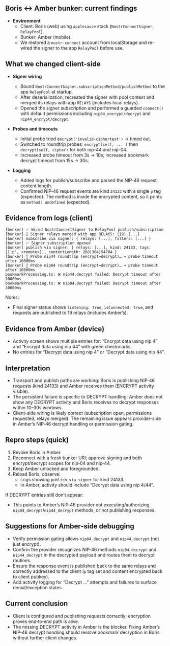 ## Boris ↔ Amber bunker: current findings

- **Environment**
  - Client: Boris (web) using `applesauce` stack (`NostrConnectSigner`, `RelayPool`).
  - Bunker: Amber (mobile).
  - We restored a `nostr-connect` account from localStorage and re-wired the signer to the app `RelayPool` before use.

## What we changed client-side

- **Signer wiring**
  - Bound `NostrConnectSigner.subscriptionMethod/publishMethod` to the app `RelayPool` at startup.
  - After deserialization, recreated the signer with pool context and merged its relays with app `RELAYS` (includes local relays).
  - Opened the signer subscription and performed a guarded `connect()` with default permissions including `nip04_encrypt/decrypt` and `nip44_encrypt/decrypt`.

- **Probes and timeouts**
  - Initial probe tried `decrypt('invalid-ciphertext')` → timed out.
  - Switched to roundtrip probes: `encrypt(self, ... )` then `decrypt(self, cipher)` for both nip-44 and nip-04.
  - Increased probe timeout from 3s → 10s; increased bookmark decrypt timeout from 15s → 30s.

- **Logging**
  - Added logs for publish/subscribe and parsed the NIP-46 request content length.
  - Confirmed NIP‑46 request events are kind `24133` with a single `p` tag (expected). The method is inside the encrypted content, so it prints as `method: undefined` (expected).

## Evidence from logs (client)

```
[bunker] ✅ Wired NostrConnectSigner to RelayPool publish/subscription
[bunker] 🔗 Signer relays merged with app RELAYS: (19) [...]
[bunker] subscribe via signer: { relays: [...], filters: [...] }
[bunker] ✅ Signer subscription opened
[bunker] publish via signer: { relays: [...], kind: 24133, tags: [['p', <remote>]], contentLength: 260|304|54704 }
[bunker] 🔎 Probe nip44 roundtrip (encrypt→decrypt)… → probe timeout after 10000ms
[bunker] 🔎 Probe nip04 roundtrip (encrypt→decrypt)… → probe timeout after 10000ms
bookmarkProcessing.ts: ❌ nip44.decrypt failed: Decrypt timeout after 30000ms
bookmarkProcessing.ts: ❌ nip04.decrypt failed: Decrypt timeout after 30000ms
```

Notes:
- Final signer status shows `listening: true`, `isConnected: true`, and requests are published to 19 relays (includes Amber’s).

## Evidence from Amber (device)

- Activity screen shows multiple entries for: “Encrypt data using nip 4” and “Encrypt data using nip 44” with green checkmarks.
- No entries for “Decrypt data using nip 4” or “Decrypt data using nip 44”.

## Interpretation

- Transport and publish paths are working: Boris is publishing NIP‑46 requests (kind 24133) and Amber receives them (ENCRYPT activity visible).
- The persistent failure is specific to DECRYPT handling: Amber does not show any DECRYPT activity and Boris receives no decrypt responses within 10–30s windows.
- Client-side wiring is likely correct (subscription open, permissions requested, relays merged). The remaining issue appears provider-side in Amber’s NIP‑46 decrypt handling or permission gating.

## Repro steps (quick)

1) Revoke Boris in Amber.
2) Reconnect with a fresh bunker URI; approve signing and both encrypt/decrypt scopes for nip‑04 and nip‑44.
3) Keep Amber unlocked and foregrounded.
4) Reload Boris; observe:
   - Logs showing `publish via signer` for kind 24133.
   - In Amber, activity should include “Decrypt data using nip 4/44”.

If DECRYPT entries still don’t appear:

- This points to Amber’s NIP‑46 provider not executing/authorizing `nip04_decrypt`/`nip44_decrypt` methods, or not publishing responses.

## Suggestions for Amber-side debugging

- Verify permission gating allows `nip04_decrypt` and `nip44_decrypt` (not just encrypt).
- Confirm the provider recognizes NIP‑46 methods `nip04_decrypt` and `nip44_decrypt` in the decrypted payload and routes them to decrypt routines.
- Ensure the response event is published back to the same relays and correctly addressed to the client (`p` tag set and content encrypted back to client pubkey).
- Add activity logging for “Decrypt …” attempts and failures to surface denial/exception states.

## Current conclusion

- Client is configured and publishing requests correctly; encryption proves end‑to‑end path is alive.
- The missing DECRYPT activity in Amber is the blocker. Fixing Amber’s NIP‑46 decrypt handling should resolve bookmark decryption in Boris without further client changes.


